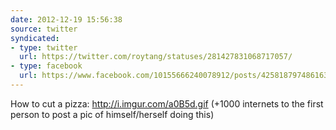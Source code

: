 ```yaml
---
date: 2012-12-19 15:56:38
source: twitter
syndicated:
- type: twitter
  url: https://twitter.com/roytang/statuses/281427831068717057/
- type: facebook
  url: https://www.facebook.com/10155666240078912/posts/425818797486163
---
```


How to cut a pizza: http://i.imgur.com/a0B5d.gif (+1000 internets to the first person to post a pic of himself/herself doing this)